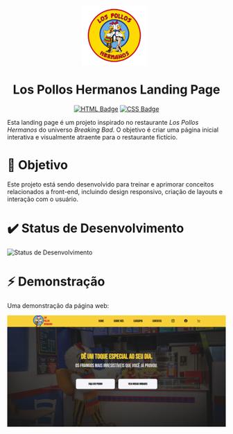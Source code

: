<p align="center">
    <img src="img/los-pollos-hermanos-seeklogo.png" alt="Los Pollos Hermanos Logo" width="150" style="margin-right: 10px; vertical-align: middle;" />
    <h1 align="center">Los Pollos Hermanos Landing Page</h1>
</p>

<p align="center">
  <a href="https://developer.mozilla.org/en-US/docs/Web/HTML"><img src="http://img.shields.io/static/v1?label=HTML&message=5&color=orange&style=for-the-badge&logo=html5" alt="HTML Badge"/></a>
  <a href="https://developer.mozilla.org/en-US/docs/Web/CSS"><img src="http://img.shields.io/static/v1?label=CSS&message=3&color=blue&style=for-the-badge&logo=css3" alt="CSS Badge"/></a>
</p>

Esta landing page é um projeto inspirado no restaurante *Los Pollos Hermanos* do universo *Breaking Bad*. O objetivo é criar uma página inicial interativa e visualmente atraente para o restaurante fictício.

# :pushpin: Objetivo

Este projeto está sendo desenvolvido para treinar e aprimorar conceitos relacionados a front-end, incluindo design responsivo, criação de layouts e interação com o usuário.

# ✔️ Status de Desenvolvimento
<img src="http://img.shields.io/static/v1?label=STATUS&message=EM%20DESENVOLVIMENTO&color=FFD700&style=for-the-badge" alt="Status de Desenvolvimento"/>

<a name="demonstracao"></a>
# ⚡ Demonstração

Uma demonstração da página web:

![Screenshot 1](screenshots/home.png)
